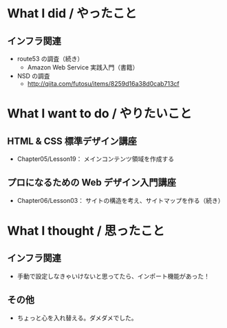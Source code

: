# What I did / やったこと
## インフラ関連
- route53 の調査（続き）
    - Amazon Web Service 実践入門（書籍）
- NSD の調査
    - http://qiita.com/futosu/items/8259d16a38d0cab713cf

# What I want to do / やりたいこと
## HTML & CSS 標準デザイン講座
- Chapter05/Lesson19： メインコンテンツ領域を作成する

## プロになるための Web デザイン入門講座
- Chapter06/Lesson03： サイトの構造を考え、サイトマップを作る（続き）

# What I thought / 思ったこと
## インフラ関連
- 手動で設定しなきゃいけないと思ってたら、インポート機能があった！

## その他
- ちょっと心を入れ替える。ダメダメでした。
